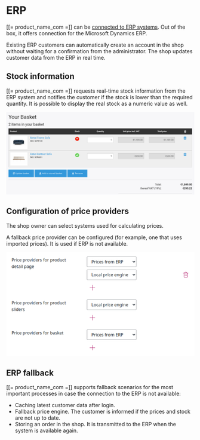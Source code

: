# ERP

[[= product_name_com =]] can be [connected to ERP systems](../erp_integration/erp_integration.md). 
Out of the box, it offers connection for the Microsoft Dynamics ERP.

Existing ERP customers can automatically create an account in the shop without waiting for a confirmation from the administrator.
The shop updates customer data from the ERP in real time.

## Stock information

[[= product_name_com =]] requests real-time stock information from the ERP system
and notifies the customer if the stock is lower than the required quantity.
It is possible to display the real stock as a numeric value as well.

![](img/stock_info_in_basket.png)

## Configuration of price providers

The shop owner can select systems used for calculating prices.

A fallback price provider can be configured (for example, one that uses imported prices). 
It is used if ERP is not available.

![](img/price_providers.png)

## ERP fallback

[[= product_name_com =]] supports fallback scenarios for the most important processes in case the connection to the ERP is not available:

- Caching latest customer data after login.
- Fallback price engine. The customer is informed if the prices and stock are not up to date.
- Storing an order in the shop. It is transmitted to the ERP when the system is available again.
